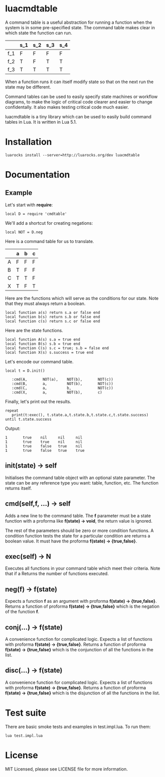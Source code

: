 # luacmdtable

A command table is a useful abstraction for running a function when the system is in some
pre-specified state. The command table makes clear in which state the function can run.

|     | s_1 | s_2 | s_3 | s_4 |
| --- | --- | --- | --- | --- |
| f_1 |  F  |  F  |  F  |  F  |
| f_2 |  T  |  F  |  T  |  T  |
| f_3 |  T  |  T  |  T  |  T  |


When a function runs it can itself modify state so that on the next run the state may be
different.

Command tables can be used to easily specify state machines or workflow diagrams, to make
the logic of critical code clearer and easier to change confidentally. It also makes testing
critical code much easier.

luacmdtable is a tiny library which can be used to easily build command tables in Lua.
It is written in Lua 5.1.

# Installation

    luarocks install --server=http://luarocks.org/dev luacmdtable

# Documentation

## Example

Let's start with **require**:

    local D = require 'cmdtable'

We'll add a shortcut for creating negations:

    local NOT = D.neg

Here is a command table for us to translate.

|   | a | b | c |
|---|---|---|---|
| A | F | F | F |
| B | T | F | F |
| C | T | T | F |
| X | T | F | T |

Here are the functions which will serve as the conditions for our state.
Note that they must always return a boolean.

    local function a(s) return s.a or false end
    local function b(s) return s.b or false end
    local function c(s) return s.c or false end

Here are the state functions.

    local function A(s) s.a = true end
    local function B(s) s.b = true end
    local function C(s) s.c = true; s.b = false end
    local function X(s) s.success = true end

Let's encode our command table.

    local t = D.init()

       :cmd(A,       NOT(a),    NOT(b),       NOT(c))
       :cmd(B,       a,         NOT(b),       NOT(c))
       :cmd(C,       a,         b,            NOT(c))
       :cmd(X,       a,         NOT(b),       c)

Finally, let's print out the results.

    repeat
       print(t:exec(), t.state.a,t.state.b,t.state.c,t.state.success)
    until t.state.success

Output:

    1       true    nil     nil     nil
    1       true    true    nil     nil
    1       true    false   true    nil
    1       true    false   true    true   

##  init(state) -> self

Initialises the command table object with an optional state parameter. The state
can be any reference type you want: table, function, etc. The function returns itself.

##  cmd(self,f, ...) -> self

Adds a new line to the command table. The **f** parameter must be a state function
with a proforma like **f(state) -> void**, the return value is ignored.

The rest of the parameters should be zero or more condition functions. A condition
function tests the state for a particular condition are returns a boolean value. It
must have the proforma **f(state) -> {true,false}**.

##  exec(self) -> N

Executes all functions in your command table which meet their criteria. Note that if a 
Returns the number of functions executed.

## neg(f) -> f(state)

Expects a function **f** as an argument with proforma **f(state) -> {true,false}**.
Returns a function of proforma **f(state) -> {true,false}** which is the negation
of the function **f**.

## conj(...) -> f(state)

A convenience function for complicated logic.
Expects a list of functions with proforma **f(state) -> {true,false}**. Returns a
function of proforma **f(state) -> {true,false}** which is the conjunction of all
the functions in the list.

## disc(...) -> f(state)

A convenience function for complicated logic.
Expects a list of functions with proforma **f(state) -> {true,false}**. Returns a
function of proforma **f(state) -> {true,false}** which is the disjunction of all
the functions in the list.

# Test suite

There are basic smoke tests and examples in test.impl.lua. To run them:

    lua test.impl.lua

# License

MIT Licensed, please see LICENSE file for more information.
